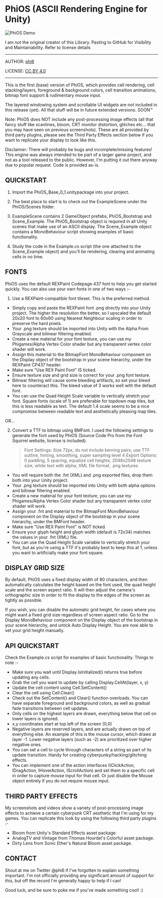 # PhiOS (ASCII Rendering Engine for Unity)

![PhiOS Demo](https://media.giphy.com/media/l4pTbwOhafHWbylJC/giphy.gif)

I  am _not_ the original creator of this Library.
Pasting to GitHub for Visibility and Maintainability.
Refer to license details

***
AUTHOR: [phi6](https://twitter.com/phi6)

LICENSE: [CC BY 4.0](https://creativecommons.org/licenses/by/4.0/)

***

This is the first (base) version of PhiOS, which provides cell rendering, cell stacking/layers,
foreground & background colors, cell transition animations, bitmap font support & rudimentary mouse input.

The layered windowing system and scrollable UI widgets are not included in this release (yet).
All that stuff will be in future extended versions. SOON™

Note: PhiOS does NOT include any post-processing image effects (all that fancy stuff like scanlines,
bloom, CRT monitor distortion, glitches etc... that you may have seen on previous screenshots).
These are all provided by third party plugins, please see the Third Party Effects section below
if you want to replicate your display to look like this.

Disclaimer: There will probably be bugs and incomplete/missing features! This engine was always intended
to be part of a larger game project, and not as a tool released to the public. However, I'm putting it
out there anyway due to popular request. Code is provided as-is.

QUICKSTART
----------
1. Import the PhiOS_Base_0_1.unitypackage into your project.

2. The best place to start is to check out the ExampleScene under the PhiOS/Scenes folder.

3. ExampleScene contains 2 GameObject prefabs, PhiOS_Bootstrap and Scene_Example.
The PhiOS_Bootstrap object is required in all Unity scenes that make use of an ASCII display.
The Scene_Example object contains a MonoBehaviour script showing examples of basic functionality.

4. Study the code in the Example.cs script (the one attached to the Scene_Example object) and you'll be
rendering, clearing and animating cells in no time.

FONTS
-----
PhiOS uses the default REXPaint Codepage 437 font to help you get started quickly.
You can also use your own fonts in one of two ways :-

1. Use a REXPaint-compatible font tileset. This is the preferred method.
- Simply copy and paste the REXPaint font .png directly into your Unity project.
The higher the resolution the better, so I upscaled the default 20x20 font to 60x60 using
Nearest Neighbour scaling in order to preserve the hard pixels.
- Your .png texture should be imported into Unity with the Alpha From Grayscale and bilinear
filtering enabled.
- Create a new material for your font texture, you can use my Phigames/Alpha Vertex Color shader
but any transparent vertex color shader will work.
- Assign this material to the BitmapFont MonoBehaviour component on the Display object of the
bootstrap in your scene hierarchy, under the REXPaint CP437 header.
- Make sure "Use REX Paint Font" IS ticked.
- Ensure texture size and grid size is correct for your .png font texture.
- Bilinear filtering will cause some bleeding artifacts, so set your bleed here to counteract
this. The bleed value of 3 works well with the default font.
- You can use the Quad Height Scale variable to vertically stretch your font. Square fonts
(scale of 1) are preferable for topdown map tiles, but this is less readable as text. The default 1.4
scale seems to be a nice compromise between readable text and aesthetically pleasing map tiles.

OR...

2. Convert a TTF to bitmap using BMFont. I used the following settings to generate the font used by
PhiOS (Source Code Pro from the Font Squirrel website, license is included).
    >   Font Settings: Size 72px, do not include kerning pairs, use TTF outline, hinting, smoothing,
        super sampling level 4
    >   Export Options: 0 padding, 5 spacing, equalize cell heights, 2048x2048 texture size, white text
        with alpha, XML file format, .png textures
- You will require both the .fnt (XML) and .png exported files, drop them both into your Unity project.
- Your .png texture should be imported into Unity with both alpha options and bilinear filtering enabled.
- Create a new material for your font texture, you can use my Phigames/Alpha Vertex Color shader
but any transparent vertex color shader will work.
- Assign your .fnt and material to the BitmapFont MonoBehaviour component on the Display object
of the bootstrap in your scene hierarchy, under the BMFont header.
- Make sure "Use REX Paint Font" is NOT ticked.
- Ensure your glyph height and glyph width (default is 72x34) matches the values in your .fnt (XML) file.
- You can use the Quad Height Scale variable to vertically stretch your font, but as you're using a
TTF it's probably best to keep this at 1, unless you want to artificially make your font square.

DISPLAY GRID SIZE
-----------------
By default, PhiOS uses a fixed display width of 80 characters, and then automatically calculates
the height based on the font used, the quad height scale and the screen aspect ratio. It will then
adjust the camera's orthographic size in order to fit the display to the edges of the screen as tightly
as possible.

If you wish, you can disable the automatic grid height, for cases where you might want a fixed grid
size regardless of screen aspect ratio. Go to the Display MonoBehaviour component on the Display
object of the bootstrap in your scene hierarchy, and untick Auto Display Height. You are now able
to set your grid height manually.

API QUICKSTART
--------------
Check the Example.cs script for examples of basic functionality.
Things to note :-
- Make sure you wait until Display.IsInitialized() returns true before updating any cells.
- Grab the cell you want to update by calling Display.CellAt(layer, x, y)
- Update the cell content using Cell.SetContent()
- Clear the cell using Cell.Clear()
- Check out the SetContent() and Clear() function overloads. You can have separate foreground and
background colors, as well as gradual fade transitions between cell updates.
- Only cells on the highest layers are drawn, everything below that cell on lower layers is ignored.
- x,y coordinates start at top left of the screen (0,0)
- Negative layers are reserved layers, and are actually drawn on top of everything else. An example
of this is the mouse cursor, which draws at layer -1. Lower negative layers (such as -2) are prioritized
over higher negative ones.
- You can set a cell to cycle through characters of a string as part of its update transition.
Handy for creating cyberpunky/hacking/glitching effects.
- You can implement one of the action interfaces (IClickAction, IDragAction, IHoverAction, IScrollAction)
and set them to a specific cell in order to capture mouse input for that cell. Or just disable the Mouse
object entirely if you do not require mouse input.

THIRD PARTY EFFECTS
-------------------
My screenshots and videos show a variety of post-processing image effects to achieve a certain cyberpunk
CRT aesthetic that I'm using for my games. You can replicate this look by using the following third party
plugins :-
- Bloom from Unity's Standard Effects asset package.
- AnalogTV and Vintage from Thomas Hourdel's Colorful asset package.
- Dirty Lens from Sonic Ether's Natural Bloom asset package.

CONTACT
-------
Shout at me on Twitter @phi6 if I've forgotten to explain something important. I'm not officially providing
any significant amount of support for this, but off the record I'm generally happy to help if I can!

Good luck, and be sure to poke me if you've made something cool! :)

